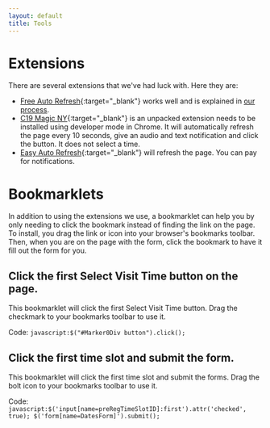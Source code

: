 ```yaml
---
layout: default
title: Tools
---
```


# Extensions
There are several extensions that we've had luck with. Here they are:
 - [Free Auto Refresh](https://www.google.com/url?q=https://chrome.google.com/webstore/detail/free-auto-refresh/lfkfikiejjfhpfbpgfolfkkdjpepmkal){:target="_blank"} works well and is explained in [our process](/our-process).
 - [C19 Magic NY](https://github.com/loganrath/C19Magic){:target="_blank"} is an unpacked extension needs to be installed using developer mode in Chrome. It will automatically refresh the page every 10 seconds, give an audio and text notification and click the button. It does not select a time.
 - [Easy Auto Refresh](https://chrome.google.com/webstore/detail/easy-auto-refresh/aabcgdmkeabbnleenpncegpcngjpnjkc?hl=en){:target="_blank"} will refresh the page. You can pay for notifications.

# Bookmarklets
In addition to using the extensions we use, a bookmarklet can help you by only needing to click the bookmark instead of finding the link on the page. To install, you drag the link or icon into your browser's bookmarks toolbar. Then, when you are on the page with the form, click the bookmark to have it fill out the form for you.

<div class="row" markdown="1">

## Click the first Select Visit Time button on the page.
<a class="float-left mr-2" href='javascript:$("#Marker0Div button").click();'><i class="fa fa-check fa-4x" aria-hidden="true"></i><span style="display:none;">Click 1st Button</span></a> This bookmarklet will click the first Select Visit Time button. Drag the checkmark to your bookmarks toolbar to use it.

Code: <code>javascript:$("#Marker0Div button").click();</code>

</div><div class="row" markdown="1">

## Click the first time slot and submit the form.
<a class="float-left mr-2" href="javascript:$('input[name=preRegTimeSlotID]:first').attr('checked', true); $('form[name=DatesForm]').submit();"><i class="fa fa-check fa-4x" aria-hidden="true"></i><span style="display:none;">Click 1st Button</span></a> This bookmarklet will click the first time slot and submit the forms. Drag the bolt icon to your bookmarks toolbar to use it.

Code: <code>javascript:$('input[name=preRegTimeSlotID]:first').attr('checked', true); $('form[name=DatesForm]').submit();</code>
